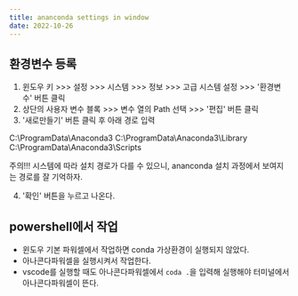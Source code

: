 ```yaml
---
title: ananconda settings in window
date: 2022-10-26
---
```


## 환경변수 등록

1. 윈도우 키 >>> 설정 >>> 시스템 >>> 정보 >>> 고급 시스템 설정 >>> '환경변수' 버튼 클릭
2. 상단의 사용자 변수 블록 >>> 변수 열의 Path 선택 >>> '편집' 버튼 클릭
3. '새로만들기' 버튼 클릭 후 아래 경로 입력

C:\ProgramData\Anaconda3
C:\ProgramData\Anaconda3\Library
C:\ProgramData\Anaconda3\Scripts

주의!!! 시스템에 따라 설치 경로가 다를 수 있으니, ananconda 설치 과정에서 보여지는 경로를 잘 기억하자.

4. '확인' 버튼을 누르고 나온다.

## powershell에서 작업

- 윈도우 기본 파워셀에서 작업하면 conda 가상환경이 실행되지 않았다.
- 아나콘다파워셀을 실행시켜서 작업한다.
- vscode를 실행할 때도 아나콘다파워셀에서 `coda .`을 입력해 실행해야 터미널에서 아나콘다파워셀이 뜬다.
